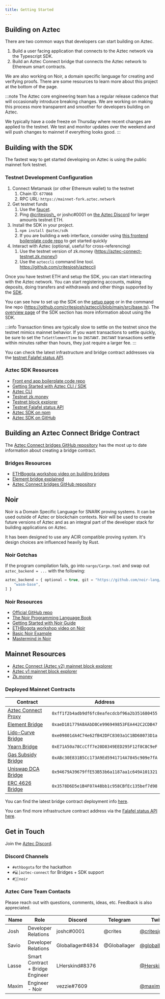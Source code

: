 ```yaml
---
title: Getting Started
---
```


## Building on Aztec

There are two common ways that developers can start building on Aztec.

1. Build a user facing application that connects to the Aztec network via the Typescript SDK.
2. Build an Aztec Connect bridge that connects the Aztec network to Ethereum smart contracts.

We are also working on Noir, a domain specific language for creating and verifying proofs. There are some resources to learn more about this project at the bottom of the page.

:::note
The Aztec core engineering team has a regular release cadence that will occasionally introduce breaking changes. We are working on making this process more transparent and smoother for developers building on Aztec.

We typically have a code freeze on Thursday where recent changes are applied to the testnet. We test and monitor updates over the weekend and will push changes to mainnet if everything looks good.
:::

## Building with the SDK

The fastest way to get started developing on Aztec is using the public mainnet fork testnet.

### Testnet Development Configuration

1. Connect Metamask (or other Ethereum wallet) to the testnet
   1. Chain ID: `677868`
   2. RPC URL: `https://mainnet-fork.aztec.network`
2. Get testnet funds
   1. Use the [faucet](https://aztec-connect-dev-faucet.aztec.network/).
   2. Ping [@critesjosh_](https://twitter.com/critesjosh_) or joshc#0001 on [the Aztec Discord](https://discord.com/invite/aztec) for larger amounts testnet ETH.
3. Install the SDK in your project.
   1. `npm install @aztec/sdk`
   2. If you are building a web interface, consider using [this frontend boilerplate code repo](https://github.com/joss-aztec/cra4-aztec-sdk-starter) to get started quickly
4. Interact with Aztec (optional, useful for cross-referencing)
   1. Use the testnet version of zk.money (https://aztec-connect-testnet.zk.money/)
   2. Use the `azteccli` command line tool. https://github.com/critesjosh/azteccli

Once you have testnet ETH and setup the SDK, you can start interacting with the Aztec network. You can start registering accounts, making deposits, doing transfers and withdrawals and other things supported by the [SDK](../sdk/overview.md).

You can see how to set up the SDK on the [setup page](../sdk/usage/setup.mdx) or in the command line repo (https://github.com/critesjosh/azteccli/blob/main/src/base.ts). The [overview page](../sdk/overview.md) of the SDK section has more information about using the SDK.

:::info
Transaction times are typically slow to settle on the testnet since the testnet mimics mainnet behavior. If you want transactions to settle quickly, be sure to set the `TxSettlementTime` to `INSTANT`. `INSTANT` transactions settle within minutes rather than hours, they just require a larger fee.
:::

You can check the latest infrastructure and bridge contract addresses via the [testnet Falafel status API](https://api.aztec.network/aztec-connect-testnet/falafel/status).

### Aztec SDK Resources

- [Front end app boilerplate code repo](https://github.com/joss-aztec/cra4-aztec-sdk-starter)
- [Getting Started with Aztec CLI / SDK](https://hackmd.io/NOtgWFSxS-Ko5mLlqt5GRw)
- [Aztec CLI](https://github.com/critesjosh/azteccli)
- [Testnet zk.money](https://aztec-connect-testnet.zk.money/)
- [Testnet block explorer](https://aztec-connect-testnet-explorer.aztec.network/)
- [Testnet Falafel status API](https://api.aztec.network/aztec-connect-testnet/falafel/status)
- [Aztec SDK on npm](https://www.npmjs.com/package/@aztec/sdk)
- [Aztec SDK on GitHub](https://github.com/AztecProtocol/aztec-connect/tree/master/sdk)

## Building an Aztec Connect Bridge Contract

The [Aztec Connect bridges GitHub repository](https://github.com/AztecProtocol/aztec-connect-bridges) has the most up to date information about creating a bridge contract.

### Bridges Resources

- [ETHBogota workshop video on building bridges](https://youtu.be/029Vm6PAnrM?t=1822)
- [Element bridge explained](https://hackmd.io/@aztec-network/SJ7-6Rbfq)
- [Aztec Connect bridges GitHub repository](https://github.com/AztecProtocol/aztec-connect-bridges)

## Noir

Noir is a Domain Specific Language for SNARK proving systems. It can be used outside of Aztec or blockchain contexts. Noir will be used to create future versions of Aztec and as an integral part of the developer stack for building applications on Aztec.

It has been designed to use any ACIR compatible proving system. It's design choices are influenced heavily by Rust.

### Noir Gotchas

If the program compilation fails, go into `nargo/Cargo.toml` and swap out `aztec_backend = ...` with the following:

```js title="nargo/Cargo.toml"
aztec_backend = { optional = true, git = "https://github.com/noir-lang/aztec_backend", rev = "d91c69f2137777cec37f692f98d075ae10e7a584", default-features = false, features = [
    "wasm-base",
] }
```

### Noir Resources

- [Official GitHub repo](https://github.com/noir-lang/noir)
- [The Noir Programming Language Book](https://noir-lang.github.io/book/index.html)
- [Getting Started with Noir Guide](https://hackmd.io/8jmyfuuTRWKr2w6rxr8HBw)
- [ETHBogota workshop video on Noir](https://youtu.be/029Vm6PAnrM?t=2872)
- [Basic Noir Example](https://github.com/vezenovm/basic_mul_noir_example)
- [Mastermind in Noir](https://github.com/vezenovm/mastermind-noir)

## Mainnet Resources

- [Aztec Connect (Aztec v2) mainnet block explorer](https://aztec-connect-prod-explorer.aztec.network/)
- [Aztec v1 mainnet block explorer](https://explorer.aztec.network)
- [Zk.money](https://zk.money)

### Deployed Mainnet Contracts

| Contract | Address |
| --- | --- |
| [Aztec Connect Proxy](https://etherscan.io/address/0xff1f2b4adb9df6fc8eafecdcbf96a2b351680455#code) |`0xff1f2b4adb9df6fc8eafecdcbf96a2b351680455` |
| [Element Bridge](https://etherscan.io/address/0xaeD181779A8AAbD8Ce996949853FEA442C2CDB47#code) | `0xaeD181779A8AAbD8Ce996949853FEA442C2CDB47` |
| [Lido-Curve Bridge](https://etherscan.io/address/0xe09801dA4C74e62fB42DFC8303a1C1BD68073D1a#code) | `0xe09801dA4C74e62fB42DFC8303a1C1BD68073D1a` |
| [Yearn Bridge](https://etherscan.io/address/0xE71A50a78CcCff7e20D8349EED295F12f0C8C9eF#code) | `0xE71A50a78CcCff7e20D8349EED295F12f0C8C9eF` |
| [Gas Subsidy Bridge](https://etherscan.io/address/0xABc30E831B5Cc173A9Ed5941714A7845c909e7fA#code) | `0xABc30E831B5Cc173A9Ed5941714A7845c909e7fA` |
| [Uniswap DCA Bridge](https://etherscan.io/address/0x94679A39679ffE53B53b6a1187aa1c649A101321#code) | `0x94679A39679ffE53B53b6a1187aa1c649A101321` |
| [ERC 4626 Bridge](https://etherscan.io/address/0x3578D6D5e1B4F07A48bb1c958CBfEc135bef7d98#code) | `0x3578D6D5e1B4F07A48bb1c958CBfEc135bef7d98` |

You can find the latest bridge contract deployment info [here](https://github.com/AztecProtocol/aztec-connect-bridges/blob/master/deployments/mainnet.json).

You can find more infrastructure contract address via the [Falafel status API here](https://api.aztec.network/falafel-mainnet/status).

## Get in Touch

Join the [Aztec Discord](https://discord.gg/aztec).

### Discord Channels

- `#ethbogota` for the hackathon
- `#💻│aztec-connect` for Bridges + SDK support
- `#🖤│noir`

### Aztec Core Team Contacts

Please reach out with questions, comments, ideas, etc. Feedback is also appreciated.

| Name | Role | Discord | Telegram | Twitter | Email |
| --- | ---- | --- | --- | --- | --- |
| Josh | Developer Relations | joshc#0001 | @crites | [@critesjosh_](https://twitter.com/critesjosh_) | josh@aztecprotocol.com |
| Savio | Developer Relations | Globallager#4834 | @Globallager | [@globallager](https://twitter.com/globallager) | savio@aztecprotocol.com |
| Lasse | Smart Contract + Bridge Engineer | LHerskind#8376 | | [@HerskindLasse](https://twitter.com/herskindlasse) |lasse@aztecprotocol.com |
| Maxim | Engineer - Noir | vezzie#7609 | | [@maximvezenov](https://twitter.com/maximvezenov) | maxim@aztecprotocol.com |
